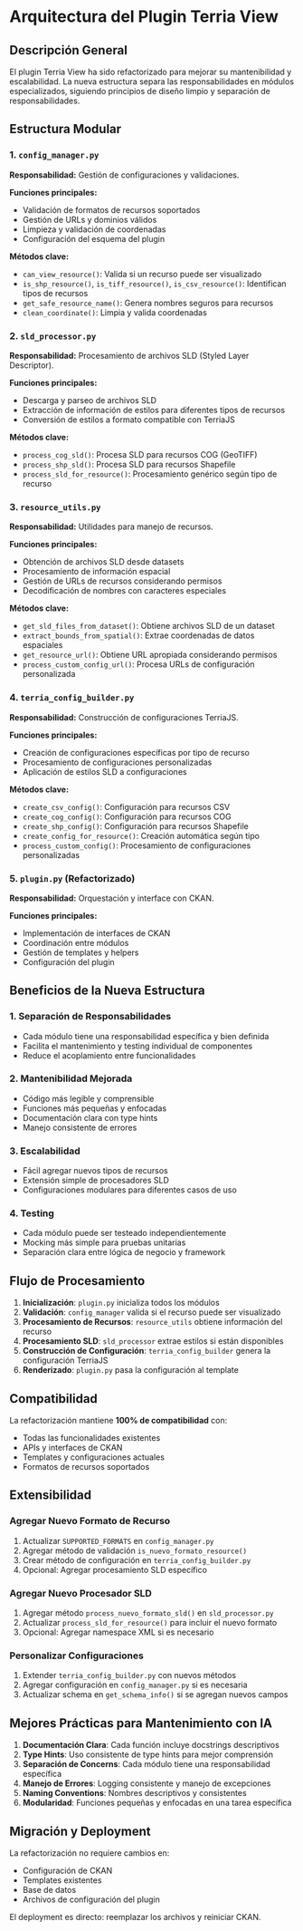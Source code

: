 # Arquitectura del Plugin Terria View

## Descripción General

El plugin Terria View ha sido refactorizado para mejorar su mantenibilidad y escalabilidad. La nueva estructura separa las responsabilidades en módulos especializados, siguiendo principios de diseño limpio y separación de responsabilidades.

## Estructura Modular

### 1. `config_manager.py`
**Responsabilidad:** Gestión de configuraciones y validaciones.

**Funciones principales:**
- Validación de formatos de recursos soportados
- Gestión de URLs y dominios válidos
- Limpieza y validación de coordenadas
- Configuración del esquema del plugin

**Métodos clave:**
- `can_view_resource()`: Valida si un recurso puede ser visualizado
- `is_shp_resource()`, `is_tiff_resource()`, `is_csv_resource()`: Identifican tipos de recursos
- `get_safe_resource_name()`: Genera nombres seguros para recursos
- `clean_coordinate()`: Limpia y valida coordenadas

### 2. `sld_processor.py`
**Responsabilidad:** Procesamiento de archivos SLD (Styled Layer Descriptor).

**Funciones principales:**
- Descarga y parseo de archivos SLD
- Extracción de información de estilos para diferentes tipos de recursos
- Conversión de estilos a formato compatible con TerriaJS

**Métodos clave:**
- `process_cog_sld()`: Procesa SLD para recursos COG (GeoTIFF)
- `process_shp_sld()`: Procesa SLD para recursos Shapefile
- `process_sld_for_resource()`: Procesamiento genérico según tipo de recurso

### 3. `resource_utils.py`
**Responsabilidad:** Utilidades para manejo de recursos.

**Funciones principales:**
- Obtención de archivos SLD desde datasets
- Procesamiento de información espacial
- Gestión de URLs de recursos considerando permisos
- Decodificación de nombres con caracteres especiales

**Métodos clave:**
- `get_sld_files_from_dataset()`: Obtiene archivos SLD de un dataset
- `extract_bounds_from_spatial()`: Extrae coordenadas de datos espaciales
- `get_resource_url()`: Obtiene URL apropiada considerando permisos
- `process_custom_config_url()`: Procesa URLs de configuración personalizada

### 4. `terria_config_builder.py`
**Responsabilidad:** Construcción de configuraciones TerriaJS.

**Funciones principales:**
- Creación de configuraciones específicas por tipo de recurso
- Procesamiento de configuraciones personalizadas
- Aplicación de estilos SLD a configuraciones

**Métodos clave:**
- `create_csv_config()`: Configuración para recursos CSV
- `create_cog_config()`: Configuración para recursos COG
- `create_shp_config()`: Configuración para recursos Shapefile
- `create_config_for_resource()`: Creación automática según tipo
- `process_custom_config()`: Procesamiento de configuraciones personalizadas

### 5. `plugin.py` (Refactorizado)
**Responsabilidad:** Orquestación y interface con CKAN.

**Funciones principales:**
- Implementación de interfaces de CKAN
- Coordinación entre módulos
- Gestión de templates y helpers
- Configuración del plugin

## Beneficios de la Nueva Estructura

### 1. **Separación de Responsabilidades**
- Cada módulo tiene una responsabilidad específica y bien definida
- Facilita el mantenimiento y testing individual de componentes
- Reduce el acoplamiento entre funcionalidades

### 2. **Mantenibilidad Mejorada**
- Código más legible y comprensible
- Funciones más pequeñas y enfocadas
- Documentación clara con type hints
- Manejo consistente de errores

### 3. **Escalabilidad**
- Fácil agregar nuevos tipos de recursos
- Extensión simple de procesadores SLD
- Configuraciones modulares para diferentes casos de uso

### 4. **Testing**
- Cada módulo puede ser testeado independientemente
- Mocking más simple para pruebas unitarias
- Separación clara entre lógica de negocio y framework

## Flujo de Procesamiento

1. **Inicialización**: `plugin.py` inicializa todos los módulos
2. **Validación**: `config_manager` valida si el recurso puede ser visualizado
3. **Procesamiento de Recursos**: `resource_utils` obtiene información del recurso
4. **Procesamiento SLD**: `sld_processor` extrae estilos si están disponibles
5. **Construcción de Configuración**: `terria_config_builder` genera la configuración TerriaJS
6. **Renderizado**: `plugin.py` pasa la configuración al template

## Compatibilidad

La refactorización mantiene **100% de compatibilidad** con:
- Todas las funcionalidades existentes
- APIs y interfaces de CKAN
- Templates y configuraciones actuales
- Formatos de recursos soportados

## Extensibilidad

### Agregar Nuevo Formato de Recurso

1. Actualizar `SUPPORTED_FORMATS` en `config_manager.py`
2. Agregar método de validación `is_nuevo_formato_resource()`
3. Crear método de configuración en `terria_config_builder.py`
4. Opcional: Agregar procesamiento SLD específico

### Agregar Nuevo Procesador SLD

1. Agregar método `process_nuevo_formato_sld()` en `sld_processor.py`
2. Actualizar `process_sld_for_resource()` para incluir el nuevo formato
3. Opcional: Agregar namespace XML si es necesario

### Personalizar Configuraciones

1. Extender `terria_config_builder.py` con nuevos métodos
2. Agregar configuración en `config_manager.py` si es necesaria
3. Actualizar schema en `get_schema_info()` si se agregan nuevos campos

## Mejores Prácticas para Mantenimiento con IA

1. **Documentación Clara**: Cada función incluye docstrings descriptivos
2. **Type Hints**: Uso consistente de type hints para mejor comprensión
3. **Separación de Concerns**: Cada módulo tiene una responsabilidad específica
4. **Manejo de Errores**: Logging consistente y manejo de excepciones
5. **Naming Conventions**: Nombres descriptivos y consistentes
6. **Modularidad**: Funciones pequeñas y enfocadas en una tarea específica

## Migración y Deployment

La refactorización no requiere cambios en:
- Configuración de CKAN
- Templates existentes
- Base de datos
- Archivos de configuración del plugin

El deployment es directo: reemplazar los archivos y reiniciar CKAN. 